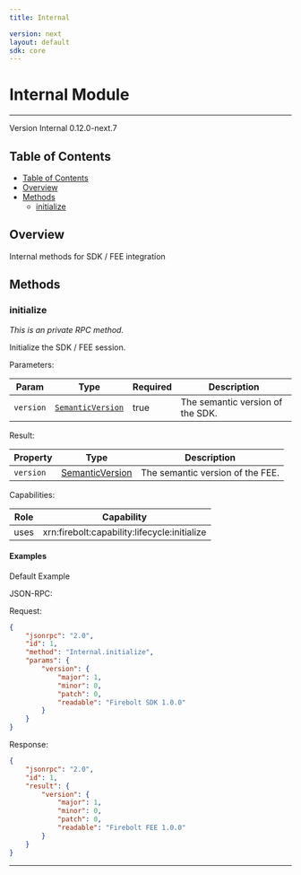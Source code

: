 ```yaml
---
title: Internal

version: next
layout: default
sdk: core
---
```


# Internal Module
---
Version Internal 0.12.0-next.7

## Table of Contents
   - [Table of Contents](#table-of-contents)
   - [Overview](#overview)
   - [Methods](#methods)
     - [initialize](#initialize)




## Overview
 Internal methods for SDK / FEE integration

## Methods

### initialize

*This is an private RPC method.*

Initialize the SDK / FEE session.

Parameters:

| Param                  | Type                 | Required                 | Description                 |
| ---------------------- | -------------------- | ------------------------ | ----------------------- |
| `version` | [`SemanticVersion`](../schemas/Types/#SemanticVersion) | true | The semantic version of the SDK.  |


Result:

| Property | Type | Description |
|----------|------|-------------|
| `version` | [SemanticVersion](../schemas/Types/#SemanticVersion) | The semantic version of the FEE. | 


Capabilities:

| Role                  | Capability                 |
| --------------------- | -------------------------- |
| uses | xrn:firebolt:capability:lifecycle:initialize |


#### Examples


Default Example

JSON-RPC:

Request:

```json
{
	"jsonrpc": "2.0",
	"id": 1,
	"method": "Internal.initialize",
	"params": {
		"version": {
			"major": 1,
			"minor": 0,
			"patch": 0,
			"readable": "Firebolt SDK 1.0.0"
		}
	}
}
```

Response:

```json
{
	"jsonrpc": "2.0",
	"id": 1,
	"result": {
		"version": {
			"major": 1,
			"minor": 0,
			"patch": 0,
			"readable": "Firebolt FEE 1.0.0"
		}
	}
}
```



---




